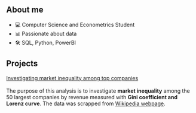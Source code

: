 ## About me
- 💻 Computer Science and Econometrics Student
- 📊 Passionate about data
- 🛠️ SQL, Python, PowerBI
## Projects
[Investigating market inequality among top companies](https://github.com/pjurus/Portfolio/blob/main/Projects/Python/Largest%20Companies%20by%20Revenue%20Analysis.ipynb)<br><br>
The purpose of this analysis is to investigate **market inequality** among the 50 largest companies by revenue measured with **Gini coefficient and Lorenz curve**. The data was scrapped from [Wikipedia webpage](https://en.wikipedia.org/wiki/List_of_largest_companies_by_revenue). 


